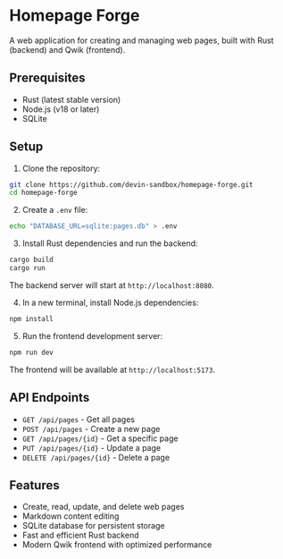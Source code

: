 # Homepage Forge

A web application for creating and managing web pages, built with Rust (backend) and Qwik (frontend).

## Prerequisites

- Rust (latest stable version)
- Node.js (v18 or later)
- SQLite

## Setup

1. Clone the repository:
```bash
git clone https://github.com/devin-sandbox/homepage-forge.git
cd homepage-forge
```

2. Create a `.env` file:
```bash
echo "DATABASE_URL=sqlite:pages.db" > .env
```

3. Install Rust dependencies and run the backend:
```bash
cargo build
cargo run
```

The backend server will start at `http://localhost:8080`.

4. In a new terminal, install Node.js dependencies:
```bash
npm install
```

5. Run the frontend development server:
```bash
npm run dev
```

The frontend will be available at `http://localhost:5173`.

## API Endpoints

- `GET /api/pages` - Get all pages
- `POST /api/pages` - Create a new page
- `GET /api/pages/{id}` - Get a specific page
- `PUT /api/pages/{id}` - Update a page
- `DELETE /api/pages/{id}` - Delete a page

## Features

- Create, read, update, and delete web pages
- Markdown content editing
- SQLite database for persistent storage
- Fast and efficient Rust backend
- Modern Qwik frontend with optimized performance
